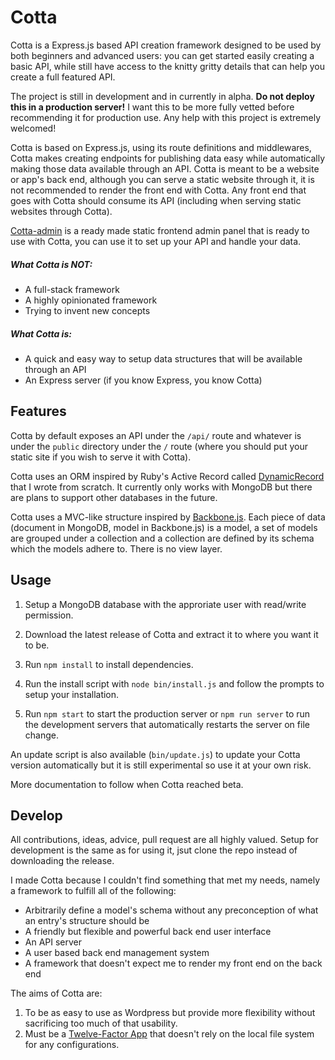 # Cotta

Cotta is a Express.js based API creation framework designed to be used by both beginners and advanced users: you can get started easily creating a basic API, while still have access to the knitty gritty details that can help you create a full featured API.

The project is still in development and in currently in alpha. **Do not deploy this in a production server!** I want this to be more fully vetted before recommending it for production use. Any help with this project is extremely welcomed!

Cotta is based on Express.js, using its route definitions and middlewares, Cotta makes creating endpoints for publishing data easy while automatically making those data available through an API. Cotta is meant to be a website or app's back end, although you can serve a static website through it, it is not recommended to render the front end with Cotta. Any front end that goes with Cotta should consume its API (including when serving static websites through Cotta).

[Cotta-admin](https://github.com/limzykenneth/Cotta-admin) is a ready made static frontend admin panel that is ready to use with Cotta, you can use it to set up your API and handle your data.

##### What Cotta is NOT:
- A full-stack framework
- A highly opinionated framework
- Trying to invent new concepts

##### What Cotta is:
- A quick and easy way to setup data structures that will be available through an API
- An Express server (if you know Express, you know Cotta)

## Features
Cotta by default exposes an API under the `/api/` route and whatever is under the `public` directory under the `/` route (where you should put your static site if you wish to serve it with Cotta).

Cotta uses an ORM inspired by Ruby's Active Record called [DynamicRecord](https://dynamic-record.js.org/) that I wrote from scratch. It currently only works with MongoDB but there are plans to support other databases in the future.

Cotta uses a MVC-like structure inspired by [Backbone.js](https://backbonejs.org/). Each piece of data (document in MongoDB, model in Backbone.js) is a model, a set of models are grouped under a collection and a collection are defined by its schema which the models adhere to. There is no view layer.

## Usage
1. Setup a MongoDB database with the approriate user with read/write permission.

1. Download the latest release of Cotta and extract it to where you want it to be.

1. Run `npm install` to install dependencies.

1. Run the install script with `node bin/install.js` and follow the prompts to setup your installation.

1. Run `npm start` to start the production server or `npm run server` to run the development servers that automatically restarts the server on file change.

An update script is also available (`bin/update.js`) to update your Cotta version automatically but it is still experimental so use it at your own risk.

More documentation to follow when Cotta reached beta.

## Develop
All contributions, ideas, advice, pull request are all highly valued. Setup for development is the same as for using it, jsut clone the repo instead of downloading the release.

I made Cotta because I couldn't find something that met my needs, namely a framework to fulfill all of the following:
- Arbitrarily define a model's schema without any preconception of what an entry's structure should be
- A friendly but flexible and powerful back end user interface
- An API server
- A user based back end management system
- A framework that doesn't expect me to render my front end on the back end

The aims of Cotta are:
1. To be as easy to use as Wordpress but provide more flexibility without sacrificing too much of that usability.
2. Must be a [Twelve-Factor App](https://12factor.net/) that doesn't rely on the local file system for any configurations.